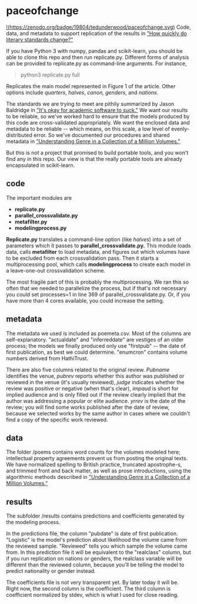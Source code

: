 paceofchange
============

[!(https://zenodo.org/badge/19804/tedunderwood/paceofchange.svg)](https://zenodo.org/badge/latestdoi/19804/tedunderwood/paceofchange)
Code, data, and metadata to support replication of the results in ["How quickly do literary standards change?"](http://figshare.com/articles/How_Quickly_Do_Literary_Standards_Change_/1418394)

If you have Python 3 with numpy, pandas and scikit-learn, you should be able to clone this repo and then run replicate.py. Different forms of analysis can be provided to replicate.py as command-line arguments. For instance,

> python3 replicate.py full

Replicates the main model represented in Figure 1 of the article. Other options include *quarters*, *halves*, *canon,* *genders*, and *nations.*

The standards we are trying to meet are pithily summarized by Jason Baldridge in ["It's okay for academic software to suck."](https://bcomposes.wordpress.com/2015/05/07/its-okay-for-academic-software-to-suck/) We want our results to be reliable, so we've worked hard to ensure that the models produced by this code are cross-validated appropriately. We want the enclosed data and metadata to be reliable -- which means, on this scale, a low level of evenly-distributed error. So we've documented our procedures and shared metadata in ["Understanding Genre in a Collection of a Million Volumes."](http://figshare.com/articles/Understanding_Genre_in_a_Collection_of_a_Million_Volumes_Interim_Report/1281251)

But this is not a project that promised to build portable tools, and you won't find any in this repo. Our view is that the really portable tools are already encapsulated in scikit-learn.

code
----

The important modules are

- **replicate.py**
- **parallel_crossvalidate.py**
- **metafilter.py**
- **modelingprocess.py**

**Replicate.py** translates a command-line option (like *halves*) into a set of parameters which it passes to **parallel_crossvalidate.py.** This module loads data, calls **metafilter** to load metadata, and figures out which volumes have to be excluded from each crossvalidation pass. Then it starts a multiprocessing pool, which calls **modelingprocess** to create each model in a leave-one-out crossvalidation scheme.

The most fragile part of this is probably the multiprocessing. We ran this so often that we needed to parallelize the process, but if that's not necessary you could set processes=1 in line 369 of parallel_crossvalidate.py. Or, if you have more than 4 cores available, you could increase the setting.

metadata
--------

The metadata we used is included as poemeta.csv. Most of the columns are self-explanatory. "actualdate" and "inferreddate" are vestiges of an older process; the models we finally produced only use "firstpub" -- the date of first publication, as best we could determine. "enumcron" contains volume numbers derived from HathiTrust.

There are also five columns related to the original review. *Pubname* identifies the venue, *pubrev* reports whether this author was published or reviewed in the venue (it's usually reviewed), *judge* indicates whether the review was positive or negative (when that's clear), *impaud* is short for implied audience and is only filled out if the review clearly implied that the author was addressing a popular or elite audience. *yrrev* is the date of the review; you will find some works published after the date of review, because we selected works by the same author in cases where we couldn't find a copy of the specific work reviewed.

data
----

The folder /poems contains word counts for the volumes modeled here; intellectual property agreements prevent us from posting the original texts. We have normalized spelling to British practice, truncated apostrophe-s, and trimmed front and back matter, as well as prose introductions, using the algorithmic methods described in ["Understanding Genre in a Collection of a Million Volumes."](http://figshare.com/articles/Understanding_Genre_in_a_Collection_of_a_Million_Volumes_Interim_Report/1281251)

results
-------

The subfolder /results contains predictions and coefficients generated by the modeling process.

In the predictions file, the column "pubdate" is date of first publication. "Logistic" is the model's prediction about likelihood the volume came from the reviewed sample. "Reviewed" tells you  which sample the volume came from. In this prediction file it will be equivalent to the "realclass" column, but if you run replication on nations or genders, the realclass variable will be different than the reviewed column, because you'll be telling the model to predict nationality or gender instead.

The coefficients file is not very transparent yet. By later today it will be. Right now, the second column is the coefficient. The third column is coefficient normalized by stdev, which is what I used for close reading.
